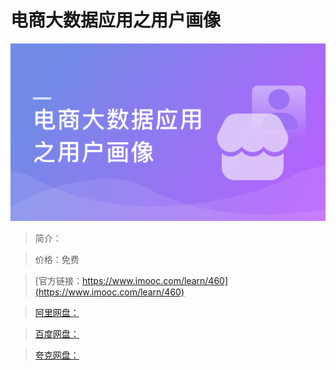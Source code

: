 # 电商大数据应用之用户画像

![img](../../assets/5fe442e8000181c805400304.jpg)

> 简介：

> 价格：免费

> [官方链接：https://www.imooc.com/learn/460](https://www.imooc.com/learn/460)

> [阿里网盘：]()

> [百度网盘：]()

> [夸克网盘：]()
